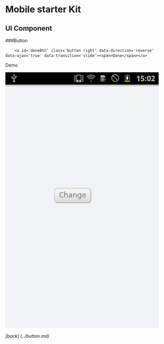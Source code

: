 Mobile starter Kit
================================

UI Component
--------------------------------


###Button		
		
		<a id='doneBtn' class='button right' data-direction='reverse' data-ajax='true' data-transition='slide'><span>Done</span></a>


Demo

![alt text][Demo]

[Demo]: ../../screenshots/white_button.png "Demo"

	
*[back] (../button.md)*  
